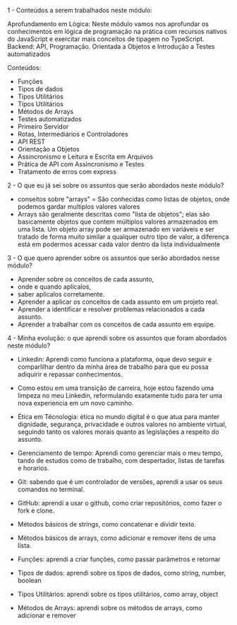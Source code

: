 1 - Conteúdos a serem trabalhados neste módulo:

Aprofundamento em Lógica: Neste módulo vamos nos aprofundar os conhecimentos em lógica de programação na prática com recursos nativos do JavaScript e exercitar mais conceitos de tipagem no TypeScript.
Backend: API, Programação. Orientada a Objetos e Introdução a Testes automatizados 

Conteúdos:
- Funções
- Tipos de dados
- Tipos Utilitários 
- Tipos Utilitários 
- Métodos de Arrays
- Testes automatizados
- Primeiro Servidor
- Rotas, Intermediários e Controladores
- API REST
- Orientação a Objetos
- Assincronismo e Leitura e Escrita em Arquivos
- Prática de API com Assincronismo e Testes
- Tratamento de erros com express

2 - O que eu já sei sobre os assuntos que serão abordados neste módulo?

- conseitos sobre "arrays" = São conhecidas como listas de objetos, onde podemos gardar multiplos valores valores  
- Arrays são geralmente descritas como "lista de objetos"; elas são basicamente objetos que contem múltiplos valores armazenados em uma lista. Um objeto array pode ser armazenado em variáveis e ser tratado de forma muito similar a qualquer outro tipo de valor, a diferença está em podermos acessar cada valor dentro da lista individualmente

3 - O que quero aprender sobre os assuntos que serão abordados nesse módulo?

- Aprender sobre os conceitos de cada assunto, 
- onde e quando aplicalos, 
- saber aplicalos corretamente.
- Aprender a aplicar os conceitos de cada assunto em um projeto real.
- Aprender a identificar e resolver problemas relacionados a cada assunto.
- Aprender a trabalhar com os conceitos de cada assunto em equipe.



4 - Minha evolução: o que aprendi sobre os assuntos que foram abordados neste módulo?

- Linkedin: Aprendi como funciona a plataforma, oque devo seguir e comparlilhar dentro da minha área de trabalho para que eu possa adiquirir e repassar conhecimentos.
- Como estou em uma transição de carreira, hoje estou fazendo uma limpeza no meu Linkedin, reformulando exatamente tudo para ter uma nova experiencia em um novo caminho.
- Ética em Técnologia: ética no mundo digital é o que atua para manter dignidade, segurança, privacidade e outros valores no ambiente virtual, seguindo tanto os valores morais quanto as legislações a respeito do assunto.
- Gerenciamento de tempo: Aprendi como gerenciar mais o meu tempo, tando de estudos como de trabalho, com despertador, listas de tarefas e horarios.
- Git: sabendo que é um controlador de versões, aprendi a usar os seus comandos no terminal.
- GitHub: aprendi a usar o github, como criar repositórios, como fazer o fork e clone.
- Métodos básicos de strings, como concatenar e dividir texto.
- Métodos básicos de arrays, como adicionar e remover itens de uma lista.

- Funções: aprendi a criar funções, como passar parâmetros e retornar
- Tipos de dados: aprendi sobre os tipos de dados, como string, number, boolean
- Tipos Utilitários: aprendi sobre os tipos utilitários, como array, object
- Métodos de Arrays: aprendi sobre os métodos de arrays, como adicionar e remover